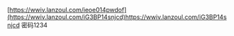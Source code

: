 [https://wwiv.lanzoul.com/ieoe014pwdof](https://wwiv.lanzoul.com/iG3BP14snjcd)https://wwiv.lanzoul.com/iG3BP14snjcd
密码1234
